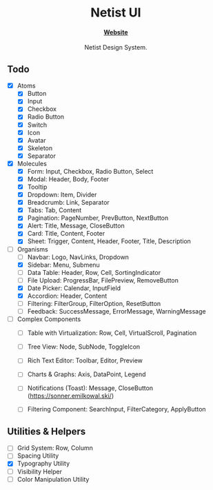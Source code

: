 <h1 align="center">
  Netist UI
</h1>

<h4 align="center">
 <a href="https://netist.net">Website</a>
</h4>

<p align="center">
  Netist Design System.
</p>


## Todo
- [x] Atoms 
   - [x] Button
   - [x] Input
   - [x] Checkbox
   - [x] Radio Button
   - [x] Switch
   - [x] Icon
   - [x] Avatar
   - [x] Skeleton
   - [x] Separator
- [x] Molecules
   - [x] Form: Input, Checkbox, Radio Button, Select
   - [x] Modal: Header, Body, Footer
   - [x] Tooltip
   - [x] Dropdown: Item, Divider
   - [x] Breadcrumb: Link, Separator
   - [x] Tabs: Tab, Content
   - [x] Pagination: PageNumber, PrevButton, NextButton
   - [x] Alert: Title, Message, CloseButton
   - [x] Card: Title, Content, Footer
   - [x] Sheet: Trigger, Content, Header, Footer, Title, Description
- [ ] Organisms
   - [ ] Navbar: Logo, NavLinks, Dropdown
   - [x] Sidebar: Menu, Submenu
   - [ ] Data Table: Header, Row, Cell, SortingIndicator
   - [ ] File Upload: ProgressBar, FilePreview, RemoveButton
   - [x] Date Picker: Calendar, InputField
   - [x] Accordion: Header, Content
   - [ ] Filtering: FilterGroup, FilterOption, ResetButton
   - [ ] Feedback: SuccessMessage, ErrorMessage, WarningMessage
- [ ] Complex Components
   - [ ] Table with Virtualization: Row, Cell, VirtualScroll, Pagination
   - [ ] Tree View: Node, SubNode, ToggleIcon
   - [ ] Rich Text Editor: Toolbar, Editor, Preview
   - [ ] Charts & Graphs: Axis, DataPoint, Legend
   - [ ] Notifications (Toast): Message, CloseButton (https://sonner.emilkowal.ski/)
   - [ ] Filtering Component: SearchInput, FilterCategory, ApplyButton


## Utilities & Helpers
  - [ ] Grid System: Row, Column
  - [ ] Spacing Utility
  - [x] Typography Utility
  - [ ] Visibility Helper
  - [ ] Color Manipulation Utility
